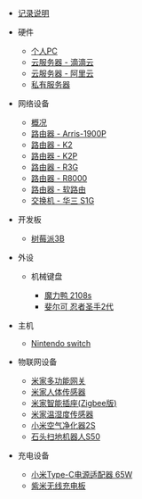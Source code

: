 - [记录说明](README.md)

- 硬件

  - [个人PC](hardware/personal/pc.md)
  - [云服务器 - 滴滴云](hardware/server/didi-cloud.md)
  - [云服务器 - 阿里云](hardware/server/aliyun-light.md)
  - [私有服务器](hardware/server/home-server.md)

- 网络设备

    - [概况](net/summary.md)
    - [路由器 - Arris-1900P](net/router/Arris-1900P.md)
    - [路由器 - K2](net/router/K2.md)
    - [路由器 - K2P](net/router/K2P.md)
    - [路由器 - R3G](net/router/R3G.md)
    - [路由器 - R8000](net/router/R8000.md)
    - [路由器 - 软路由](net/router/soft-router.md)
    - [交换机 - 华三 S1G](net/switch/H3C-magic-s1g.md)

- 开发板

  - [树莓派3B](development%20board/raspberry%20pi%203B.md)

- 外设

  - 机械键盘
  
    - [魔力鸭 2108s](keyboard/ducky%202108s.md)
    - [斐尔可 忍者圣手2代](keyboard/filco%20majestouch%20convertible%202.md)

- 主机

  - [Nintendo switch](console/nintendo%20switch.md)

- 物联网设备

  - [米家多功能网关](iot/mi%20gateway%20(2nd).md)
  - [米家人体传感器](iot/mi%20body%20sensor.md)
  - [米家智能插座(Zigbee版)](iot/mi%20smart%20switch.md)
  - [米家温湿度传感器](iot/mi%20temperature%20humidity%20sensor.md)
  - [小米空气净化器2S](iot/mi%20air%20purifier%202s.md)
  - [石头扫地机器人S50](iot/mi%20rock%20sweeping%20robot.md)

- 充电设备

  - [小米Type-C电源适配器 65W](charger/mi%20type-c%20power%20charger.md)
  - [紫米无线充电板](charger/zmi%20wireless%20chareger.md)

<footer id="mb-footer"></footer>
